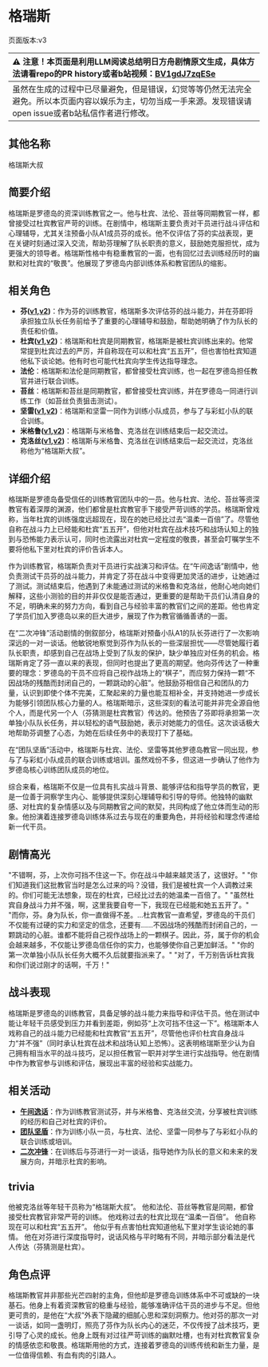 # 格瑞斯
页面版本:v3
 

| :warning: 注意！本页面是利用LLM阅读总结明日方舟剧情原文生成，具体方法请看repo的PR history或者b站视频：[BV1gdJ7zqESe](https://www.bilibili.com/video/BV1gdJ7zqESe/)         |
|:----------------------------|
| 虽然在生成的过程中已尽量避免，但是错误，幻觉等等仍然无法完全避免。所以本页面内容以娱乐为主，切勿当成一手来源。发现错误请open issue或者b站私信作者进行修改。|



## 其他名称
格瑞斯大叔
## 简要介绍
格瑞斯是罗德岛的资深训练教官之一。他与杜宾、法伦、苔丝等同期教官一样，都曾接受过杜宾教官严苛的训练。在剧情中，格瑞斯主要负责对干员进行战斗评估和心理辅导，尤其关注预备小队A1成员芬的成长。他不仅评估了芬的实战表现，更在关键时刻通过深入交流，帮助芬理解了队长职责的意义，鼓励她克服担忧，成为更强大的领导者。格瑞斯性格中有稳重教官的一面，也有回忆过去训练经历时的幽默和对杜宾的“敬畏”。他展现了罗德岛内部训练体系和教官团队的缩影。
## 相关角色
-   **芬([v1](../chars/char_123_fang.md),[v2](char_123_fang.md))**：作为芬的训练教官，格瑞斯多次评估芬的战斗能力，并在芬即将承担独立队长任务前给予了重要的心理辅导和鼓励，帮助她明确了作为队长的责任和价值。
-   **杜宾([v1](../chars/char_130_doberm.md),[v2](char_130_doberm.md))**：格瑞斯和杜宾是同期教官，格瑞斯是被杜宾训练出来的。他常常提到杜宾过去的严厉，并自称现在可以和杜宾“五五开”，但也害怕杜宾知道他私下谈论她。他有时也可能代杜宾向学生传达指导理念。
-   **法伦**：格瑞斯和法伦是同期教官，都曾接受杜宾训练，也一起在罗德岛担任教官并进行联合训练。
-   **苔丝**：格瑞斯和苔丝是同期教官，都曾接受杜宾训练，并在罗德岛一同进行训练工作（如苔丝负责狙击测试）。
-   **坚雷([v1](../chars/char_260_durnar.md),[v2](char_260_durnar.md))**：格瑞斯和坚雷一同作为训练小队成员，参与了与彩虹小队的联合训练。
-   **米格鲁([v1](../chars/char_122_beagle.md),[v2](char_122_beagle.md))**：格瑞斯与米格鲁、克洛丝在训练结束后一起交流过。
-   **克洛丝([v1](../chars/char_124_kroos.md),[v2](char_124_kroos.md))**：格瑞斯与米格鲁、克洛丝在训练结束后一起交流过，克洛丝称他为“格瑞斯大叔”。
## 详细介绍
格瑞斯是罗德岛备受信任的训练教官团队中的一员。他与杜宾、法伦、苔丝等资深教官有着深厚的渊源，他们都曾是杜宾教官手下接受严苛训练的学员。格瑞斯曾戏称，当年杜宾的训练强度远超现在，现在的她已经比过去“温柔一百倍”了。尽管他自称在战斗力上已经能和杜宾“五五开”，但他对杜宾在战术技巧和战场认知上的独到与恐怖能力表示认可，同时也流露出对杜宾一定程度的敬畏，甚至会叮嘱学生不要将他私下里对杜宾的评价告诉本人。

作为训练教官，格瑞斯负责对干员进行实战演习和评估。在“午间逸话”剧情中，他负责测试干员芬的战斗能力，并肯定了芬在战斗中变得更加灵活的进步，让她通过了测试。测试结束后，他遇到了未能通过测试的米格鲁和克洛丝，他耐心地向她们解释，这些小测验的目的并非仅仅是能否通过，更重要的是帮助干员们认清自身的不足，明确未来的努力方向，看到自己与经验丰富的教官们之间的差距。他也肯定了学员们加入罗德岛以来的巨大进步，展现了作为教官循循善诱的一面。

在“二次冲锋”活动剧情的倒叙部分，格瑞斯对预备小队A1的队长芬进行了一次影响深远的一对一谈话。他敏锐地察觉到芬作为队长的一些深层担忧——尽管她履行着队长职责，却感到自己在战场上受到了队友的保护，缺少单独应对任务的机会。格瑞斯肯定了芬一直以来的表现，但同时也提出了更高的期望。他向芬传达了一种重要的理念：罗德岛的干员不应将自己视作战场上的“棋子”，而应努力保持一颗“不因战场的残酷而封闭自己的，一颗跳动的心脏”。他鼓励芬相信自己和团队的力量，认识到即使个体不完美，汇聚起来的力量也能互相补全，并支持她进一步成长为能够引领团队核心力量的人。格瑞斯暗示，这些深刻的看法可能并非完全源自他个人，而是代另一个人（芬猜测是杜宾教官）传达的。他预告了芬即将承担第一次单独小队队长任务，并以轻松的语气鼓励她，表示对她能力的信任。这次谈话极大地帮助芬调整了心态，为她在后续任务中的表现打下了基础。

在“团队坚盾”活动中，格瑞斯与杜宾、法伦、坚雷等其他罗德岛教官一同出现，参与了与彩虹小队成员的联合训练或培训。虽然戏份不多，但这进一步确认了他作为罗德岛核心训练团队成员的地位。

综合来看，格瑞斯不仅是一位具有扎实战斗背景、能够评估和指导学员的教官，更是一位善于洞察学生内心、能够提供深刻心理辅导和引导的导师。他独特的幽默感、对杜宾的复杂情感以及与同期教官之间的默契，共同构成了他立体而生动的形象。他扮演着连接罗德岛训练体系过去与现在的重要角色，并将经验和理念传递给新一代干员。
## 剧情高光
"不错啊，芬，上次你可挡不住这一下。你在战斗中越来越灵活了，这很好。"
"你们知道我们这批教官当时是怎么过来的吗？没错，我们是被杜宾一个人调教过来的。你们可能无法想象，现在的杜宾，已经比过去的她温柔一百倍了。"
"虽然杜宾自身战斗力并不强，啊，这里我要自夸一下，我现在已经能和她五五开了。"
"而你，芬。身为队长，你一直做得不差。...杜宾教官一直希望，罗德岛的干员们不仅能有过硬的实力和坚定的信念，还要有……不因战场的残酷而封闭自己的，一颗跳动的心脏。谁都不能将自己视作战场上的一颗棋子。因此，芬，属于你的机会会越来越多，不仅能让罗德岛信任你的实力，也能够使你自己更加鲜活。"
"你的第一次单独小队队长任务大概不久后就要指派来了。"
"对了，千万别告诉杜宾我和你们说过刚才的话啊，千万！"
## 战斗表现
格瑞斯是罗德岛的训练教官，具备足够的战斗能力来指导和评估干员。他在测试中能让年轻干员感受到压力并看到差距，例如芬“上次可挡不住这一下”。格瑞斯本人戏称自己的战斗能力已经能和杜宾教官“五五开”，尽管他也评价杜宾自身战斗力“并不强”（同时承认杜宾在战术和战场认知上恐怖）。这表明格瑞斯至少认为自己拥有相当水平的战斗技巧，足以担任教官一职并对学生进行实战指导。他在剧情中作为教官参与训练和评估，展现出丰富的经验和实战能力。
## 相关活动
-   **[午间逸话](../stories/act7d5.md)**：作为训练教官测试芬，并与米格鲁、克洛丝交流，分享被杜宾训练的经历和自己对杜宾的评价。
-   **[团队坚盾](../stories/story_blitz_set_1.md)**：作为训练小队一员，与杜宾、法伦、坚雷一同参与了与彩虹小队的联合训练或培训。
-   **[二次冲锋](../stories/story_fang_set_1.md)**：在训练后与芬进行一对一谈话，指导她作为队长的意义和未来的发展方向，并暗示杜宾的影响。
## trivia
他被克洛丝等年轻干员称为“格瑞斯大叔”。
他和法伦、苔丝等教官是同期，都曾接受杜宾教官非常严苛的训练。
他戏称过去的杜宾比现在“温柔一百倍”。
他自称现在可以和杜宾“五五开”。
他似乎有点害怕杜宾知道他私下里对学生谈论她的事情。
他在对芬进行深度指导时，说话风格与平时略有不同，并暗示部分看法是代人传达（芬猜测是杜宾）。
## 角色点评
格瑞斯教官并非那些光芒四射的主角，但他却是罗德岛训练体系中不可或缺的一块基石。他身上有着资深教官的稳重与经验，能够准确评估干员的进步与不足。但他更可贵的，是他在“大叔”外表下隐藏的细腻心思和深刻洞察力。他对芬的那次一对一谈话，如同一盏明灯，照亮了芬作为队长内心的迷茫，不仅传授了战术技巧，更引导了心灵的成长。他身上既有对过往严苛训练的幽默吐槽，也有对杜宾教官复杂的情感依恋和敬畏。格瑞斯用他的方式，连接着罗德岛的训练传统和新生力量，是一位值得信赖、有血有肉的引路人。